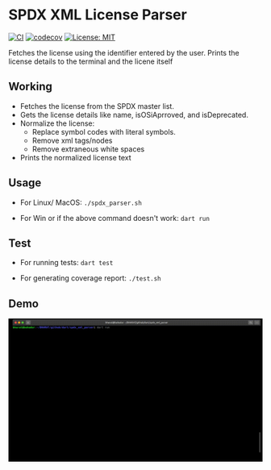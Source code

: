 # SPDX XML License Parser

[![CI](https://github.com/bharat-1809/spdx_xml_parser/actions/workflows/main.yml/badge.svg)](https://github.com/bharat-1809/spdx_xml_parser/actions/workflows/main.yml)
[![codecov](https://codecov.io/gh/bharat-1809/spdx_xml_parser/branch/main/graph/badge.svg)](https://codecov.io/gh/bharat-1809/spdx_xml_parser)
[![License: MIT](https://img.shields.io/badge/License-MIT-blue.svg)](https://opensource.org/licenses/MIT)

Fetches the license using the identifier entered by the user. Prints the license details to the terminal and the licene itself

## Working

- Fetches the license from the SPDX master list.
- Gets the license details like name, isOSiAprroved, and isDeprecated.
- Normalize the license:
    - Replace symbol codes with literal symbols.
    - Remove xml tags/nodes
    - Remove extraneous white spaces
- Prints the normalized license text

## Usage

- For Linux/ MacOS:&nbsp;```./spdx_parser.sh```

- For Win or if the above command doesn't work:&nbsp;```dart run```

## Test

- For running tests:&nbsp;```dart test```

- For generating coverage report:&nbsp;```./test.sh```

## Demo

<img src="https://raw.githubusercontent.com/bharat-1809/spdx_xml_parser/main/spdx_parser_demo.gif">